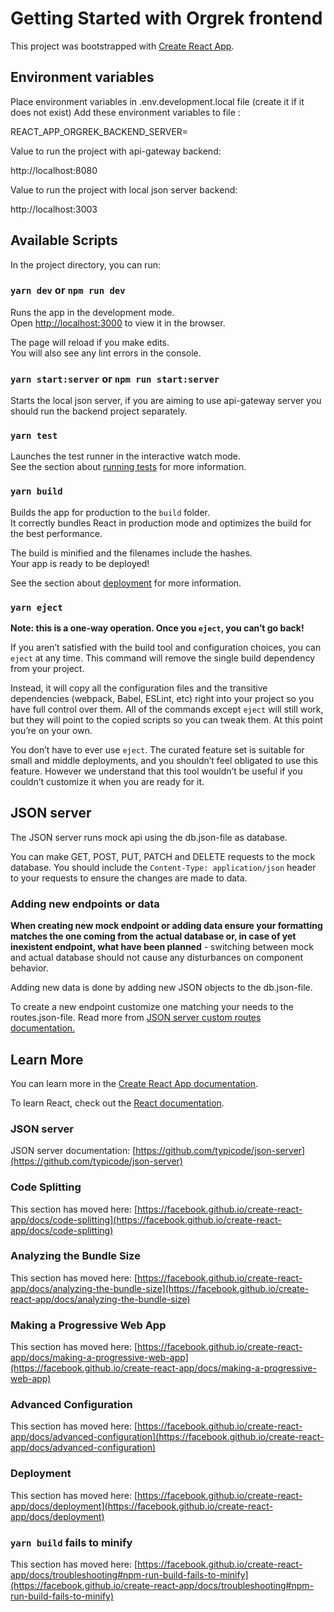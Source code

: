 # Getting Started with Orgrek frontend

This project was bootstrapped with [Create React App](https://github.com/facebook/create-react-app).

## Environment variables

Place environment variables in .env.development.local file (create it if it does not exist)
Add these environment variables to file : 

REACT_APP_ORGREK_BACKEND_SERVER=

Value to run the project with api-gateway backend:

http://localhost:8080

Value to run the project with local json server backend:

http://localhost:3003

## Available Scripts

In the project directory, you can run:

### `yarn dev` or `npm run dev`

Runs the app in the development mode.\
Open [http://localhost:3000](http://localhost:3000) to view it in the browser.

The page will reload if you make edits.\
You will also see any lint errors in the console.

### `yarn start:server` or `npm run start:server`

Starts the local json server, if you are aiming to use api-gateway server you should run the backend project separately.

### `yarn test`

Launches the test runner in the interactive watch mode.\
See the section about [running tests](https://facebook.github.io/create-react-app/docs/running-tests) for more information.

### `yarn build`

Builds the app for production to the `build` folder.\
It correctly bundles React in production mode and optimizes the build for the best performance.

The build is minified and the filenames include the hashes.\
Your app is ready to be deployed!

See the section about [deployment](https://facebook.github.io/create-react-app/docs/deployment) for more information.

### `yarn eject`

**Note: this is a one-way operation. Once you `eject`, you can’t go back!**

If you aren’t satisfied with the build tool and configuration choices, you can `eject` at any time. This command will remove the single build dependency from your project.

Instead, it will copy all the configuration files and the transitive dependencies (webpack, Babel, ESLint, etc) right into your project so you have full control over them. All of the commands except `eject` will still work, but they will point to the copied scripts so you can tweak them. At this point you’re on your own.

You don’t have to ever use `eject`. The curated feature set is suitable for small and middle deployments, and you shouldn’t feel obligated to use this feature. However we understand that this tool wouldn’t be useful if you couldn’t customize it when you are ready for it.

## JSON server

The JSON server runs mock api using the db.json-file as database. 

You can make GET, POST, PUT, PATCH and DELETE requests to the mock database. You should include the `Content-Type: application/json` header to your requests to ensure the changes are made to data. 

### Adding new endpoints or data

**When creating new mock endpoint or adding data ensure your formatting matches the one coming from the actual database or, in case of yet inexistent endpoint, what have been planned** - switching between mock and actual database should not cause any disturbances on component behavior.

Adding new data is done by adding new JSON objects to the db.json-file. 

To create a new endpoint customize one matching your needs to the routes.json-file. Read more from [JSON server custom routes documentation.](https://github.com/typicode/json-serverr#add-custom-routes)

## Learn More

You can learn more in the [Create React App documentation](https://facebook.github.io/create-react-app/docs/getting-started).

To learn React, check out the [React documentation](https://reactjs.org/).

### JSON server

JSON server documentation: [https://github.com/typicode/json-server](https://github.com/typicode/json-server)

### Code Splitting

This section has moved here: [https://facebook.github.io/create-react-app/docs/code-splitting](https://facebook.github.io/create-react-app/docs/code-splitting)

### Analyzing the Bundle Size

This section has moved here: [https://facebook.github.io/create-react-app/docs/analyzing-the-bundle-size](https://facebook.github.io/create-react-app/docs/analyzing-the-bundle-size)

### Making a Progressive Web App

This section has moved here: [https://facebook.github.io/create-react-app/docs/making-a-progressive-web-app](https://facebook.github.io/create-react-app/docs/making-a-progressive-web-app)

### Advanced Configuration

This section has moved here: [https://facebook.github.io/create-react-app/docs/advanced-configuration](https://facebook.github.io/create-react-app/docs/advanced-configuration)

### Deployment

This section has moved here: [https://facebook.github.io/create-react-app/docs/deployment](https://facebook.github.io/create-react-app/docs/deployment)

### `yarn build` fails to minify

This section has moved here: [https://facebook.github.io/create-react-app/docs/troubleshooting#npm-run-build-fails-to-minify](https://facebook.github.io/create-react-app/docs/troubleshooting#npm-run-build-fails-to-minify)
